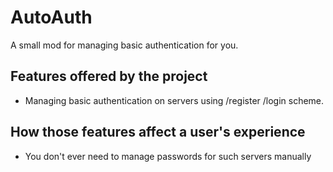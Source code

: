 # AutoAuth

A small mod for managing basic authentication for you.

## Features offered by the project
- Managing basic authentication on servers using /register /login scheme.

## How those features affect a user's experience
- You don't ever need to manage passwords for such servers manually